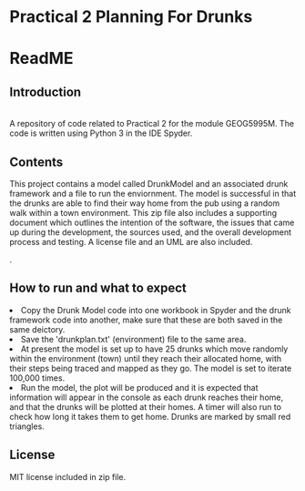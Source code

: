 # Practical 2 Planning For Drunks

<h1> ReadME </h1>

<h2> Introduction </h2><br>
A repository of code related to Practical 2 for the module GEOG5995M. The code is written using Python 3 in the IDE Spyder. 
 
<h2> Contents </h2>

<p>This project contains a model called DrunkModel and an associated drunk framework and a file to run the enviornment. The model is successful in that the drunks are able to find their way home from the pub using a random walk within a town environment. This zip file also includes a supporting document which outlines the intention of the software, the issues that came up during the development, the sources used, and the overall development process and testing. A license file and an UML are also included. </p>.

<h2> How to run and what to expect </h2>
<li> Copy the Drunk Model code into one workbook in Spyder and the drunk framework code into another, make sure that these are both saved in the same deictory. </li>
<li> Save the 'drunkplan.txt' (environment) file to the same area. </li>
<li> At present the model is set up to have 25 drunks which move randomly within the environment (town) until they reach their allocated home, with their steps being traced and mapped as they go. The model is set to iterate 100,000 times. </li>
<li> Run the model, the plot will be produced and it is expected that information will appear in the console as each drunk reaches their home, and that the drunks will be plotted at their homes. A timer will also run to check how long it takes them to get home. Drunks are marked by small red triangles. </li>

<h2> License </h2>
MIT license included in zip file.

